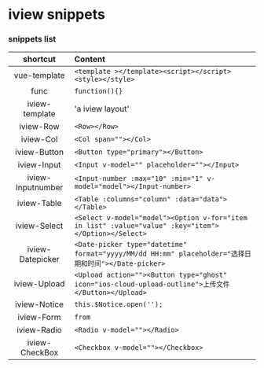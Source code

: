 # iview snippets



### snippets list

|  shortcut   | Content                                  |
| :---------: | :--------------------------------------- |
|  vue-template      | `<template ></template><script></script><style></style>` |
|    func     | `function(){}`                             |
| iview-template | 'a iview layout' |
|     iview-Row     | `<Row></Row>`                              |
|     iview-Col     | `<Col span=""></Col>`                      |
|   iview-Button    | `<Button type="primary"></Button>`         |
|    iview-Input    | `<Input v-model="" placeholder=""></Input>` |
| iview-Inputnumber | `<Input-number :max="10" :min="1" v-model="model"></Input-number>` |
|    iview-Table    | `<Table :columns="column" :data="data"></Table>` |
|   iview-Select    | `<Select v-model="model"><Option v-for="item in list" :value="value" :key="item"></Option></Select>` |
| iview-Datepicker  | `<Date-picker type="datetime" format="yyyy/MM/dd HH:mm" placeholder="选择日期和时间"></Date-picker>` |
|   iview-Upload    | `<Upload action=""><Button type="ghost" icon="ios-cloud-upload-outline">上传文件</Button></Upload>` |
|   iview-Notice   | `this.$Notice.open('');`                  |
|   iview-Form   | `from`                  |
|   iview-Radio   | `<Radio v-model=""></Radio>`                  |
|   iview-CheckBox   | `<Checkbox v-model=""></Checkbox>`                  |
